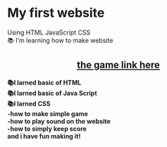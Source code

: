 <h1 align="left">My first website</h1>
<p align="left">
  Using HTML JavaScript CSS<br>
  📚 I'm learning how to make website <br>
</p>
<h2 align="center">
  <a href="https://www.linkedin.com/in/atipat-beau-a8a592338/" target="_blank">
    the game link here
  </a> 
</h2>



<p  ><strong>
  📚I larned basic of HTML<br>
  📚I larned basic of Java Script<br>
  📚I larned CSS <br>
    -how to make simple game<br>
    -how to play sound on the website <br>
    -how to simply keep score <br>
  and i have fun making it!
</strong></p>
